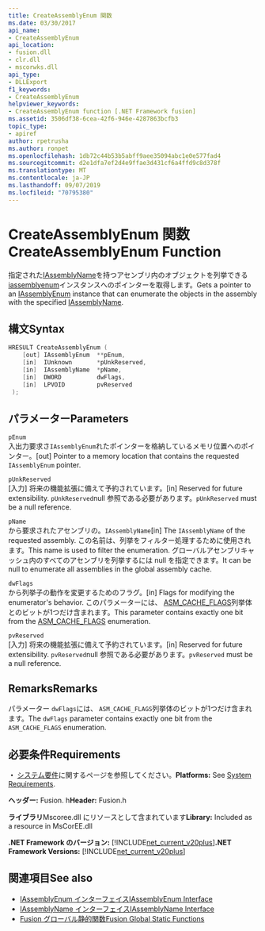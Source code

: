 ```yaml
---
title: CreateAssemblyEnum 関数
ms.date: 03/30/2017
api_name:
- CreateAssemblyEnum
api_location:
- fusion.dll
- clr.dll
- mscorwks.dll
api_type:
- DLLExport
f1_keywords:
- CreateAssemblyEnum
helpviewer_keywords:
- CreateAssemblyEnum function [.NET Framework fusion]
ms.assetid: 3506df38-6cea-42f6-946e-4287863bcfb3
topic_type:
- apiref
author: rpetrusha
ms.author: ronpet
ms.openlocfilehash: 1db72c44b53b5abff9aee35094abc1e0e577fad4
ms.sourcegitcommit: d2e1dfa7ef2d4e9ffae3d431cf6a4ffd9c8d378f
ms.translationtype: MT
ms.contentlocale: ja-JP
ms.lasthandoff: 09/07/2019
ms.locfileid: "70795380"
---
```

# <a name="createassemblyenum-function"></a><span data-ttu-id="f9e11-102">CreateAssemblyEnum 関数</span><span class="sxs-lookup"><span data-stu-id="f9e11-102">CreateAssemblyEnum Function</span></span>
<span data-ttu-id="f9e11-103">指定された[IAssemblyName](iassemblyname-interface.md)を持つアセンブリ内のオブジェクトを列挙できる[iassemblyenum](iassemblyenum-interface.md)インスタンスへのポインターを取得します。</span><span class="sxs-lookup"><span data-stu-id="f9e11-103">Gets a pointer to an [IAssemblyEnum](iassemblyenum-interface.md) instance that can enumerate the objects in the assembly with the specified [IAssemblyName](iassemblyname-interface.md).</span></span>  
  
## <a name="syntax"></a><span data-ttu-id="f9e11-104">構文</span><span class="sxs-lookup"><span data-stu-id="f9e11-104">Syntax</span></span>  
  
```cpp  
HRESULT CreateAssemblyEnum (  
    [out] IAssemblyEnum  **pEnum,  
    [in]  IUnknown       *pUnkReserved,  
    [in]  IAssemblyName  *pName,  
    [in]  DWORD          dwFlags,  
    [in]  LPVOID         pvReserved  
 );  
```  
  
## <a name="parameters"></a><span data-ttu-id="f9e11-105">パラメーター</span><span class="sxs-lookup"><span data-stu-id="f9e11-105">Parameters</span></span>  
 `pEnum`  
 <span data-ttu-id="f9e11-106">入出力要求さ`IAssemblyEnum`れたポインターを格納しているメモリ位置へのポインター。</span><span class="sxs-lookup"><span data-stu-id="f9e11-106">[out] Pointer to a memory location that contains the requested `IAssemblyEnum` pointer.</span></span>  
  
 `pUnkReserved`  
 <span data-ttu-id="f9e11-107">[入力] 将来の機能拡張に備えて予約されています。</span><span class="sxs-lookup"><span data-stu-id="f9e11-107">[in] Reserved for future extensibility.</span></span> <span data-ttu-id="f9e11-108">`pUnkReserved`null 参照である必要があります。</span><span class="sxs-lookup"><span data-stu-id="f9e11-108">`pUnkReserved` must be a null reference.</span></span>  
  
 `pName`  
 <span data-ttu-id="f9e11-109">から要求されたアセンブリの。`IAssemblyName`</span><span class="sxs-lookup"><span data-stu-id="f9e11-109">[in] The `IAssemblyName` of the requested assembly.</span></span> <span data-ttu-id="f9e11-110">この名前は、列挙をフィルター処理するために使用されます。</span><span class="sxs-lookup"><span data-stu-id="f9e11-110">This name is used to filter the enumeration.</span></span> <span data-ttu-id="f9e11-111">グローバルアセンブリキャッシュ内のすべてのアセンブリを列挙するには null を指定できます。</span><span class="sxs-lookup"><span data-stu-id="f9e11-111">It can be null to enumerate all assemblies in the global assembly cache.</span></span>  
  
 `dwFlags`  
 <span data-ttu-id="f9e11-112">から列挙子の動作を変更するためのフラグ。</span><span class="sxs-lookup"><span data-stu-id="f9e11-112">[in] Flags for modifying the enumerator's behavior.</span></span> <span data-ttu-id="f9e11-113">このパラメーターには、 [ASM_CACHE_FLAGS](asm-cache-flags-enumeration.md)列挙体とのビットが1つだけ含まれます。</span><span class="sxs-lookup"><span data-stu-id="f9e11-113">This parameter contains exactly one bit from the [ASM_CACHE_FLAGS](asm-cache-flags-enumeration.md) enumeration.</span></span>  
  
 `pvReserved`  
 <span data-ttu-id="f9e11-114">[入力] 将来の機能拡張に備えて予約されています。</span><span class="sxs-lookup"><span data-stu-id="f9e11-114">[in] Reserved for future extensibility.</span></span> <span data-ttu-id="f9e11-115">`pvReserved`null 参照である必要があります。</span><span class="sxs-lookup"><span data-stu-id="f9e11-115">`pvReserved` must be a null reference.</span></span>  
  
## <a name="remarks"></a><span data-ttu-id="f9e11-116">Remarks</span><span class="sxs-lookup"><span data-stu-id="f9e11-116">Remarks</span></span>  
 <span data-ttu-id="f9e11-117">パラメーター `dwFlags`には、 `ASM_CACHE_FLAGS`列挙体のビットが1つだけ含まれます。</span><span class="sxs-lookup"><span data-stu-id="f9e11-117">The `dwFlags` parameter contains exactly one bit from the `ASM_CACHE_FLAGS` enumeration.</span></span>  
  
## <a name="requirements"></a><span data-ttu-id="f9e11-118">必要条件</span><span class="sxs-lookup"><span data-stu-id="f9e11-118">Requirements</span></span>  
 <span data-ttu-id="f9e11-119">**・** [システム要件](../../get-started/system-requirements.md)に関するページを参照してください。</span><span class="sxs-lookup"><span data-stu-id="f9e11-119">**Platforms:** See [System Requirements](../../get-started/system-requirements.md).</span></span>  
  
 <span data-ttu-id="f9e11-120">**ヘッダー:** Fusion. h</span><span class="sxs-lookup"><span data-stu-id="f9e11-120">**Header:** Fusion.h</span></span>  
  
 <span data-ttu-id="f9e11-121">**ライブラリ**Mscoree.dll にリソースとして含まれています</span><span class="sxs-lookup"><span data-stu-id="f9e11-121">**Library:** Included as a resource in MsCorEE.dll</span></span>  
  
 <span data-ttu-id="f9e11-122">**.NET Framework のバージョン:** [!INCLUDE[net_current_v20plus](../../../../includes/net-current-v20plus-md.md)]</span><span class="sxs-lookup"><span data-stu-id="f9e11-122">**.NET Framework Versions:** [!INCLUDE[net_current_v20plus](../../../../includes/net-current-v20plus-md.md)]</span></span>  
  
## <a name="see-also"></a><span data-ttu-id="f9e11-123">関連項目</span><span class="sxs-lookup"><span data-stu-id="f9e11-123">See also</span></span>

- [<span data-ttu-id="f9e11-124">IAssemblyEnum インターフェイス</span><span class="sxs-lookup"><span data-stu-id="f9e11-124">IAssemblyEnum Interface</span></span>](iassemblyenum-interface.md)
- [<span data-ttu-id="f9e11-125">IAssemblyName インターフェイス</span><span class="sxs-lookup"><span data-stu-id="f9e11-125">IAssemblyName Interface</span></span>](iassemblyname-interface.md)
- [<span data-ttu-id="f9e11-126">Fusion グローバル静的関数</span><span class="sxs-lookup"><span data-stu-id="f9e11-126">Fusion Global Static Functions</span></span>](fusion-global-static-functions.md)
